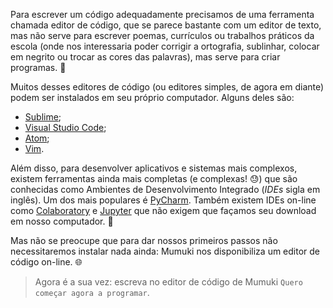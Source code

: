 Para escrever um código adequadamente precisamos de uma ferramenta chamada editor de código, que se parece bastante com um editor de texto, mas não serve para escrever poemas, currículos ou trabalhos práticos da escola (onde nos interessaria poder corrigir a ortografia, sublinhar, colocar em negrito ou trocar as cores das palavras), mas serve para criar programas. :star_struck:

Muitos desses editores de código (ou editores simples, de agora em diante) podem ser instalados em seu próprio computador. Alguns deles são:

* [Sublime](https://www.sublimetext.com/);
* [Visual Studio Code](https://code.visualstudio.com/);
* [Atom](https://atom.io/);
* [Vim](https://www.vim.org/).

Além disso, para desenvolver aplicativos e sistemas mais complexos, existem ferramentas ainda mais completas (e complexas! :sweat:) que são conhecidas como Ambientes de Desenvolvimento Integrado (_IDEs_  sigla em inglês). Um dos mais populares é [PyCharm](https://www.jetbrains.com/pt-br/pycharm/). Também existem IDEs on-line como [Colaboratory](https://colab.research.google.com/) e [Jupyter](https://jupyter.org/) que não exigem que façamos seu download em nosso computador. :muscle:

Mas não se preocupe que para dar nossos primeiros passos não necessitaremos instalar nada ainda: Mumuki nos disponibiliza um editor de código on-line. :globe_with_meridians:

> Agora é a sua vez: escreva no editor de código de Mumuki `Quero começar agora a programar`.
